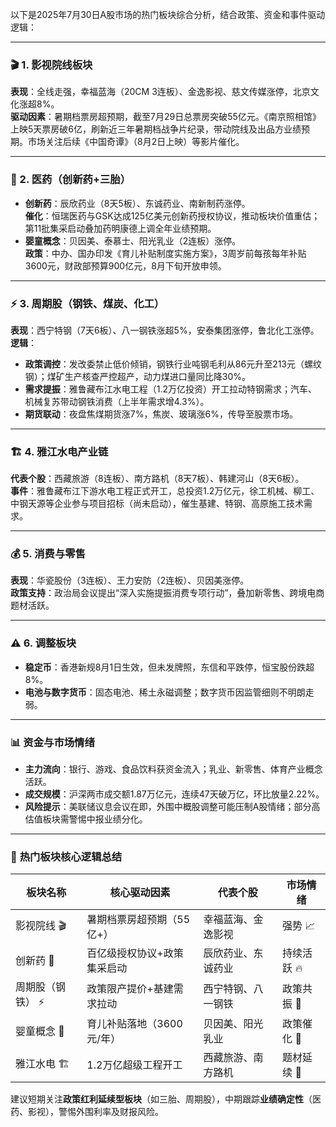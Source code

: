 以下是2025年7月30日A股市场的热门板块综合分析，结合政策、资金和事件驱动逻辑：

---

### 🎬 1. **影视院线板块**  
 **表现**：全线走强，幸福蓝海（20CM 3连板）、金逸影视、慈文传媒涨停，北京文化涨超8%。  
 **驱动因素**：暑期档票房超预期，截至7月29日总票房突破55亿元。《南京照相馆》上映5天票房破6亿，刷新近三年暑期档战争片纪录，带动院线及出品方业绩预期。市场关注后续《中国奇谭》（8月2日上映）等影片催化。

---

### 💊 2. **医药（创新药+三胎）**  
 - **创新药**：辰欣药业（8天5板）、东诚药业、南新制药涨停。  
   **催化**：恒瑞医药与GSK达成125亿美元创新药授权协议，推动板块价值重估；第11批集采启动叠加药明康德上调全年业绩预期。  
 - **婴童概念**：贝因美、泰慕士、阳光乳业（2连板）涨停。  
   **政策**：中办、国办印发《育儿补贴制度实施方案》，3周岁前每孩每年补贴3600元，财政部预算900亿元，8月下旬开放申领。

---

### ⚡ 3. **周期股（钢铁、煤炭、化工）**  
 **表现**：西宁特钢（7天6板）、八一钢铁涨超5%，安泰集团涨停，鲁北化工涨停。  
 **逻辑**：  
 - **政策调控**：发改委禁止低价倾销，钢铁行业吨钢毛利从86元升至213元（螺纹钢）；煤矿生产核查严控超产，动力煤进口量同比降30%。  
 - **需求提振**：雅鲁藏布江水电工程（1.2万亿投资）开工拉动特钢需求；汽车、机械复苏带动钢铁消费（上半年需求增4.3%）。  
 - **期货联动**：夜盘焦煤期货涨7%，焦炭、玻璃涨6%，传导至股票市场。

---

### 🏗️ 4. **雅江水电产业链**  
 **代表个股**：西藏旅游（8连板）、南方路机（8天7板）、韩建河山（8天6板）。  
 **事件**：雅鲁藏布江下游水电工程正式开工，总投资1.2万亿元，徐工机械、柳工、中钢天源等企业参与项目招标（尚未启动），催生基建、特钢、高原施工技术需求。

---

### 💰 5. **消费与零售**  
 **表现**：华瓷股份（3连板）、王力安防（2连板）、贝因美涨停。  
 **政策支持**：政治局会议提出“深入实施提振消费专项行动”，叠加新零售、跨境电商题材活跃。

---

### ⚠️ 6. **调整板块**  
 - **稳定币**：香港新规8月1日生效，但未发牌照，东信和平跌停，恒宝股份跌超8%。  
 - **电池与数字货币**：固态电池、稀土永磁调整；数字货币因监管细则不明朗走弱。

---

### 📊 **资金与市场情绪**  
 - **主力流向**：银行、游戏、食品饮料获资金流入；乳业、新零售、体育产业概念活跃。  
 - **成交规模**：沪深两市成交额1.87万亿元，连续47天破万亿，环比放量2.22%。  
 - **风险提示**：美联储议息会议在即，外围中概股调整可能压制A股情绪；部分高估值板块需警惕中报业绩分化。

---

### 💎 **热门板块核心逻辑总结**
| **板块名称**       | **核心驱动因素**                              | **代表个股**                     | **市场情绪** |
|---------------------|-----------------------------------------------|----------------------------------|--------------|
| 影视院线 🎬        | 暑期档票房超预期（55亿+）                     | 幸福蓝海、金逸影视               | 强势 📈      |
| 创新药 💊          | 百亿级授权协议+政策集采启动                   | 辰欣药业、东诚药业               | 持续活跃 🔥  |
| 周期股（钢铁） ⚡   | 政策限产提价+基建需求拉动                     | 西宁特钢、八一钢铁               | 政策共振 💪  |
| 婴童概念 👶        | 育儿补贴落地（3600元/年）                     | 贝因美、阳光乳业                 | 政策催化 🚀  |
| 雅江水电 🏗️       | 1.2万亿超级工程开工                           | 西藏旅游、南方路机               | 题材延续 🌄  |

建议短期关注**政策红利延续型板块**（如三胎、周期股），中期跟踪**业绩确定性**（医药、影视），警惕外围利率及财报风险。